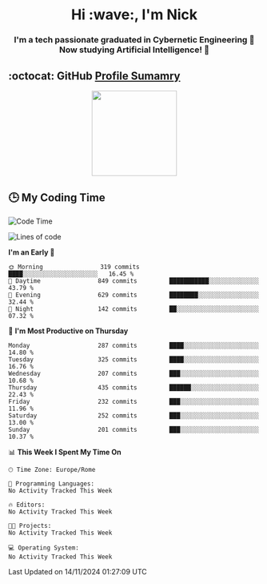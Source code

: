 <h1 align="center">Hi :wave:, I'm Nick</h1>

<h3 align="center">I'm a tech passionate graduated in Cybernetic Engineering 🤖<br>
Now studying Artificial Intelligence! 🧠</h3>


## :octocat: GitHub <a href="https://github.com/vn7n24fzkq/github-profile-summary-cards">Profile Sumamry</a>

<p align="center">
   <img style="height:170px;display:inline-block"  src="http://github-profile-summary-cards.vercel.app/api/cards/profile-details?username=CodeClimberNT&theme=github_dark" />
<!--    <img style="height:170px;display:inline-block"  src="http://github-profile-summary-cards.vercel.app/api/cards/repos-per-language?username=CodeClimberNT&theme=github_dark&exclude=" /> -->
</p>

 ## :clock3: My Coding Time 
 
<!--START_SECTION:waka-->
![Code Time](http://img.shields.io/badge/Code%20Time-373%20hrs%2036%20mins-blue)

![Lines of code](https://img.shields.io/badge/From%20Hello%20World%20I%27ve%20Written-3.2%20million%20lines%20of%20code-blue)

**I'm an Early 🐤** 

```text
🌞 Morning                319 commits         ████░░░░░░░░░░░░░░░░░░░░░   16.45 % 
🌆 Daytime                849 commits         ███████████░░░░░░░░░░░░░░   43.79 % 
🌃 Evening                629 commits         ████████░░░░░░░░░░░░░░░░░   32.44 % 
🌙 Night                  142 commits         ██░░░░░░░░░░░░░░░░░░░░░░░   07.32 % 
```
📅 **I'm Most Productive on Thursday** 

```text
Monday                   287 commits         ████░░░░░░░░░░░░░░░░░░░░░   14.80 % 
Tuesday                  325 commits         ████░░░░░░░░░░░░░░░░░░░░░   16.76 % 
Wednesday                207 commits         ███░░░░░░░░░░░░░░░░░░░░░░   10.68 % 
Thursday                 435 commits         ██████░░░░░░░░░░░░░░░░░░░   22.43 % 
Friday                   232 commits         ███░░░░░░░░░░░░░░░░░░░░░░   11.96 % 
Saturday                 252 commits         ███░░░░░░░░░░░░░░░░░░░░░░   13.00 % 
Sunday                   201 commits         ███░░░░░░░░░░░░░░░░░░░░░░   10.37 % 
```


📊 **This Week I Spent My Time On** 

```text
🕑︎ Time Zone: Europe/Rome

💬 Programming Languages: 
No Activity Tracked This Week

🔥 Editors: 
No Activity Tracked This Week

🐱‍💻 Projects: 
No Activity Tracked This Week

💻 Operating System: 
No Activity Tracked This Week
```


 Last Updated on 14/11/2024 01:27:09 UTC
<!--END_SECTION:waka-->

